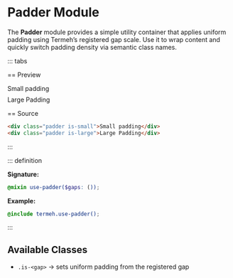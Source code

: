 # Padder Module

The **Padder** module provides a simple utility container that applies uniform padding using Termeh’s registered gap scale. Use it to wrap content and quickly switch padding density via semantic class names.

::: tabs

== Preview

<!-- markdownlint-disable MD033 -->
<Preview height="8rem">
  <div class="padder is-small is-highlighted">
    <div class="placeholder">Small padding</div>
  </div>
  <div class="padder is-large is-highlighted" style="margin-top: .5rem">
    <div class="placeholder">Large Padding</div>
  </div>
</Preview>
<!-- markdownlint-enable MD033 -->

== Source

```html
<div class="padder is-small">Small padding</div>
<div class="padder is-large">Large Padding</div>
```

:::

::: definition

**Signature:**

```scss
@mixin use-padder($gaps: ());
```

**Example:**

```scss
@include termeh.use-padder();
```

:::

## Available Classes

- `.is-<gap>` → sets uniform padding from the registered gap
